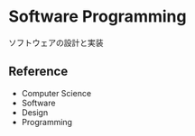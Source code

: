 # Software Programming

ソフトウェアの設計と実装

## Reference

- Computer Science
- Software
- Design
- Programming
